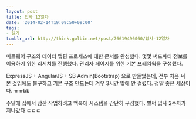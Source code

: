 ```yaml
---
layout: post
title: 입사 12일차
date: '2014-02-14T19:09:50+09:00'
tags:
- 일기
tumblr_url: http://think.golbin.net/post/76619496060/입사-12일차
---
```

미들웨어 구조와 데이터 맵핑 프로세스에 대한 문서를 완성했다.
몇몇 써드파티 정보를 이용하기 위한 리서치를 진행했다.
관리자 페이지를 위한 기본 프레임웍을 구성했다.

ExpressJS + AngularJS + SB Admin(Bootstrap) 으로 만들었는데, 전부 처음 써 본 것임에도 불구하고 기본 구조 만드는데 겨우 3시간 밖에 안 걸렸다. 정말 좋은 세상이다. ㅠㅠbb

주말에 집에서 잠깐 작업하려고 맥북에 시스템을 간단히 구성했다.
벌써 입사 2주차가 지나갔다 ㄷㄷㄷ
